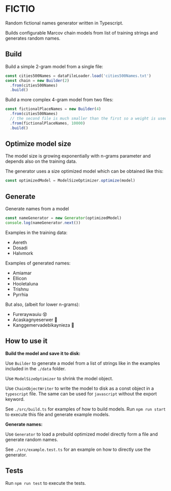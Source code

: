 # FICTIO

Random fictional names generator written in Typescript.

Builds configurable Marcov chain models from list of training strings and generates random names.

## Build

Build a simple 2-gram model from a single file:

```typescript
const cities500Names = dataFileLoader.load('cities500Names.txt')
const chain = new Builder(2)
  .from(cities500Names)
  .build()
```

Build a more complex 4-gram model from two files:

```typescript
const fictionalPlaceNames = new Builder(4)
  .from(cities500Names)
  // the second file is much smaller than the first so a weight is used to give it more importance
  .from(fictionalPlaceNames, 10000)
  .build()
```

## Optimize model size

The model size is growing exponentially with n-grams parameter and depends also on the training data.

The generator uses a size optimized model which can be obtained like this:
 
```typescript
const optimizedModel = ModelSizeOptimizer.optimize(model)
```

## Generate 

Generate names from a model

```typescript
const nameGenerator = new Generator(optimizedModel)
console.log(nameGenerator.next())
```

Examples in the training data:
- Aereth
- Dosadi
- Halvmork

Examples of generated names:
- Amiamar
- Ellicon
- Hooletaluna
- Trishnu
- Pyrrhia

But also, (albeit for lower n-grams):
- Fureraywauiu 😵
- Acaskagnyeserwer 🤔
- Kanggemervadebikaynieza 🥺

## How to use it

**Build the model and save it to disk:**

Use `Builder` to generate a model from a list of strings like in the examples included in the `./data` folder.

Use `ModelSizeOptimizer` to shrink the model object.
 
Use `ChainObjectWriter` to write the model to disk as a const object in a `typescript` file. The same can be used
for `javascript` without the export keyword.  

See `./src/build.ts` for examples of how to build models.
Run `npm run start` to execute this file and generate example models.

**Generate names:**

Use `Generator` to load a prebuild optimized model directly form a file and generate random names.

See `./src/example.test.ts` for an example on how to directly use the generator.

## Tests

Run `npm run test` to execute the tests.

